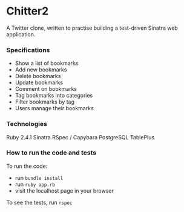 # Chitter2 #

A Twitter clone, written to practise building a test-driven Sinatra web application.

### Specifications ###

- Show a list of bookmarks
- Add new bookmarks
- Delete bookmarks
- Update bookmarks
- Comment on bookmarks
- Tag bookmarks into categories
- Filter bookmarks by tag
- Users manage their bookmarks


### Technologies ###
Ruby 2.4.1
Sinatra
RSpec / Capybara
PostgreSQL
TablePlus


### How to run the code and tests ###
To run the code:
 - run ```bundle install```
 - run ```ruby app.rb```  
 - visit the localhost page in your browser

To see the tests, run ```rspec```
